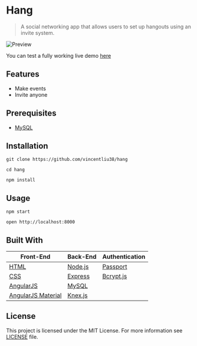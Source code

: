 # Hang
>A social networking app that allows users to set up hangouts using an invite system.

![Preview](http://www.vincent.engineer/assets/images/hang.gif)

You can test a fully working live demo [here](http://hangnyc.herokuapp.com/#/signin)

## Features
- Make events
- Invite anyone

## Prerequisites
- [MySQL](https://dev.mysql.com/doc/refman/8.0/en/installing.html)

## Installation
```git clone https://github.com/vincentliu38/hang```

```cd hang```

```npm install```

## Usage
```npm start```

```open http://localhost:8000```

## Built With
| Front-End | Back-End | Authentication |
|-----------|----------|----------------|
|[HTML](https://developer.mozilla.org/en-US/docs/Web/HTML)|[Node.js](https://nodejs.org/en)|[Passport](http://passportjs.org)|
|[CSS](https://developer.mozilla.org/en-US/docs/Web/CSS)|[Express](https://expressjs.com)|[Bcrypt.js](https://github.com/kelektiv/node.bcrypt.js)
|[AngularJS](https://angularjs.org)|[MySQL](https://www.mysql.com)|
|[AngularJS Material](https://material.angularjs.org/latest)|[Knex.js](http://knexjs.org) |


## License
This project is licensed under the MIT License. For more information see [LICENSE](https://github.com/vincentliu38/hang/blob/master/LICENSE) file.

